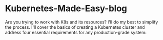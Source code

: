 # Kubernetes-Made-Easy-blog
Are you trying to work with K8s and its resources? I'll do my best to simplify the process. I'll cover the basics of creating a Kubernetes cluster and address four essential requirements for any production-grade system:
